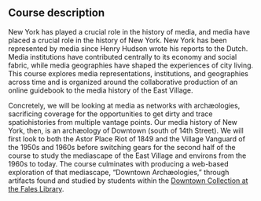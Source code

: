 ## Course description

New York has played a crucial role in the history of media, and media have
placed a crucial role in the history of New York. New York has been
represented by media since Henry Hudson wrote his reports to the Dutch. Media
institutions have contributed centrally to its economy and social fabric,
while media geographies have shaped the experiences of city living. This
course explores media representations, institutions, and geographies across
time and is organized around the collaborative production of an online
guidebook to the media history of the East Village.

Concretely, we will be looking at media as networks with archæologies,
sacrificing coverage for the opportunities to get dirty and trace
spatiohistories from multiple vantage points. Our media history of New York,
then, is an archæology of Downtown (south of 14th Street). We will first look
to both the Astor Place Riot of 1849 and the Village Vanguard of the 1950s and
1960s before switching gears for the second half of the course to study the
mediascape of the East Village and environs from the 1960s to today. The
course culminates with producing a web-based exploration of that mediascape,
“Downtown Archæologies,” through artifacts found and studied by students
within the [Downtown Collection at the Fales
Library](https://guides.nyu.edu/downtown-collection/overview).
